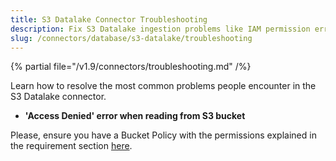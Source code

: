```yaml
---
title: S3 Datalake Connector Troubleshooting
description: Fix S3 Datalake ingestion problems like IAM permission errors, schema discovery, or format issues.
slug: /connectors/database/s3-datalake/troubleshooting
---
```


{% partial file="/v1.9/connectors/troubleshooting.md" /%}

Learn how to resolve the most common problems people encounter in the S3 Datalake connector.

* **'Access Denied' error when reading from S3 bucket**

Please, ensure you have a Bucket Policy with the permissions explained in the requirement section [here](/connectors/database/s3-datalake).
